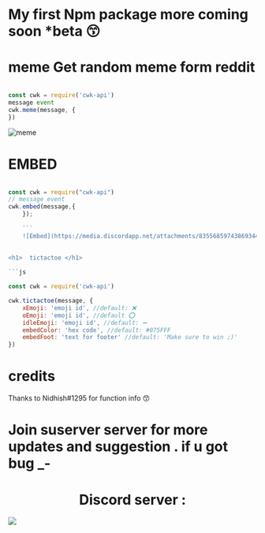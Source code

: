 <h1> My first Npm package more coming soon *beta 😙 </h1>

<h1> meme Get random meme form reddit </h1>
 
```js

const cwk = require('cwk-api') 
message event
cwk.meme(message, {
})
```


![meme](https://media.discordapp.net/attachments/864948519256850503/868015580366635008/Screenshot_2021-07-23-11-53-46-61_5a415ff834f6bc153619606941c55eb5.jpg)

<h1>  EMBED </h1>

```js

const cwk = require("cwk-api")
// message event
cwk.embed(message,{
	});
	
	```
	![Embed](https://media.discordapp.net/attachments/835568597438693446/868760153472790538/Screenshot_2021-07-25-13-12-28-67_5a415ff834f6bc153619606941c55eb5.jpg)
	
	
<h1>  tictactoe </h1>

```js

const cwk = require('cwk-api')

cwk.tictactoe(message, {
    xEmoji: 'emoji id', //default: ❌
    oEmoji: 'emoji id', //default ⭕
    idleEmoji: 'emoji id', //default: ➖
    embedColor: 'hex code', //default: #075FFF
    embedFoot: 'text for footer' //default: 'Make sure to win ;)' 
})

```
<h1> credits  </h1>

Thanks to Nidhish#1295  for function info 😙
<h1>  Join suserver server for more updates and suggestion . if u got bug  _-   </h1>

<h1 align='center'> Discord server :  </h1
<a href="https://discord.gg/cwkhan"><img src="http://invidget.switchblade.xyz/cwkhan"/></a>
